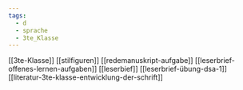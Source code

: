 ```yaml
---
tags:
  - d
  - sprache
  - 3te_Klasse
---
```

[[3te-Klasse]]
[[stilfiguren]]
[[redemanuskript-aufgabe]]
[[leserbrief-offenes-lernen-aufgaben]]
[[leserbief]]
[[leserbrief-übung-dsa-1]]
[[literatur-3te-klasse-entwicklung-der-schrift]]